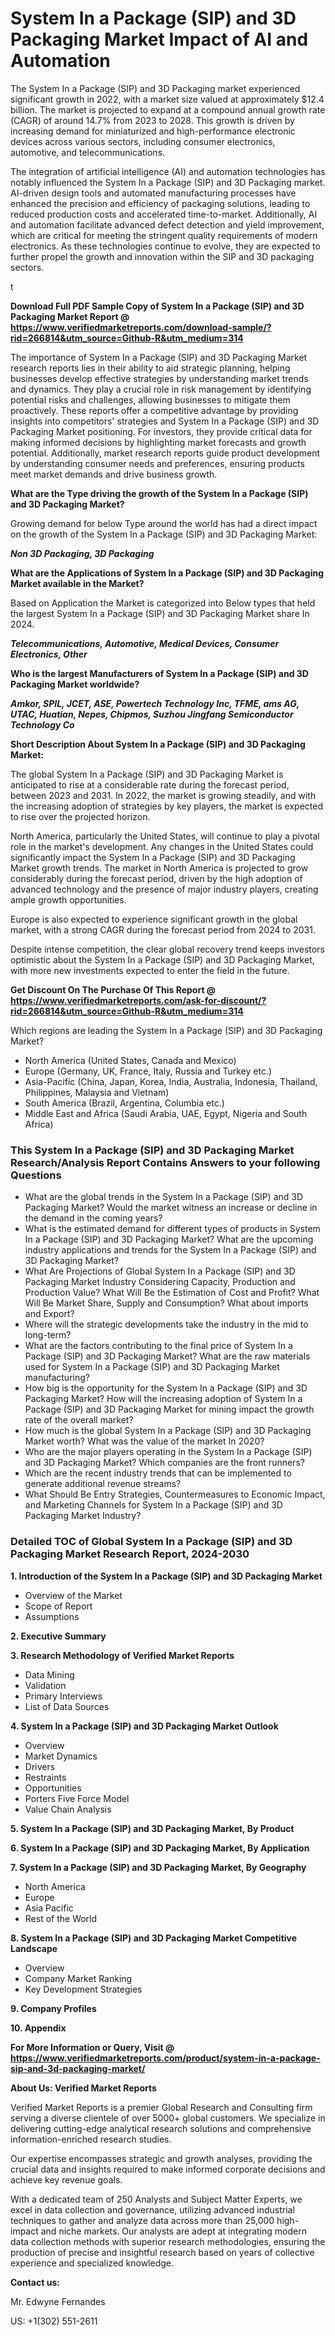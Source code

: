 <meta name="title" content="Global System In a Package (SIP) and 3D Packaging Market Impact of AI and Automation"><meta name="description" content="The System In a Package (SIP) and 3D Packaging market experienced significant growth in 2022, with a market size valued at approximately $12.4 billion. The market is p"><meta name="title" content="System In a Package (SIP) and 3D Packaging Market Size, Share, Scope, Trends, Growth, Opportunities, Analysis, Forecast"><h1>System In a Package (SIP) and 3D Packaging Market Impact of AI and Automation</h1><p>The System In a Package (SIP) and 3D Packaging market experienced significant growth in 2022, with a market size valued at approximately $12.4 billion. The market is projected to expand at a compound annual growth rate (CAGR) of around 14.7% from 2023 to 2028. This growth is driven by increasing demand for miniaturized and high-performance electronic devices across various sectors, including consumer electronics, automotive, and telecommunications.</p><p>The integration of artificial intelligence (AI) and automation technologies has notably influenced the System In a Package (SIP) and 3D Packaging market. AI-driven design tools and automated manufacturing processes have enhanced the precision and efficiency of packaging solutions, leading to reduced production costs and accelerated time-to-market. Additionally, AI and automation facilitate advanced defect detection and yield improvement, which are critical for meeting the stringent quality requirements of modern electronics. As these technologies continue to evolve, they are expected to further propel the growth and innovation within the SIP and 3D packaging sectors.</p>t</p><p id="" class=""><strong>Download Full PDF Sample Copy of System In a Package (SIP) and 3D Packaging Market Report @ <a href="https://www.verifiedmarketreports.com/download-sample/?rid=266814&utm_source=Github-R&utm_medium=314" target="_blank">https://www.verifiedmarketreports.com/download-sample/?rid=266814&utm_source=Github-R&utm_medium=314</a></strong></p><p>The importance of&nbsp;System In a Package (SIP) and 3D Packaging Market research reports lies in their ability to aid strategic planning, helping businesses develop effective strategies by understanding market trends and dynamics. They play a crucial role in risk management by identifying potential risks and challenges, allowing businesses to mitigate them proactively. These reports offer a competitive advantage by providing insights into competitors' strategies and System In a Package (SIP) and 3D Packaging Market positioning. For investors, they provide critical data for making informed decisions by highlighting market forecasts and growth potential. Additionally, market research reports guide product development by understanding consumer needs and preferences, ensuring products meet market demands and drive business growth.</p><p><strong>What are the&nbsp;Type driving the growth of the System In a Package (SIP) and 3D Packaging Market?</strong></p><p id="" class="">Growing demand for below Type around the world has had a direct impact on the growth of the System In a Package (SIP) and 3D Packaging Market:</p><em><strong>Non 3D Packaging, 3D Packaging</strong></em></p><strong>What are the&nbsp;Applications&nbsp;of System In a Package (SIP) and 3D Packaging Market available in the Market?</strong></p><p id="" class="">Based on Application the Market is categorized into Below types that held the largest System In a Package (SIP) and 3D Packaging Market share In 2024.</p><em><strong>Telecommunications, Automotive, Medical Devices, Consumer Electronics, Other</strong></em></p><strong>Who is the largest Manufacturers of System In a Package (SIP) and 3D Packaging Market worldwide?</strong></p><p><em><strong>Amkor, SPIL, JCET, ASE, Powertech Technology Inc, TFME, ams AG, UTAC, Huatian, Nepes, Chipmos, Suzhou Jingfang Semiconductor Technology Co</strong></em></p><p id="" class=""><strong>Short Description About System In a Package (SIP) and 3D Packaging Market:</strong></p><p>The global System In a Package (SIP) and 3D Packaging Market is anticipated to rise at a considerable rate during the forecast period, between 2023 and 2031. In 2022, the market is growing steadily, and with the increasing adoption of strategies by key players, the market is expected to rise over the projected horizon.</p><p>North America, particularly the United States, will continue to play a pivotal role in the market's development. Any changes in the United States could significantly impact the System In a Package (SIP) and 3D Packaging Market growth trends. The market in North America is projected to grow considerably during the forecast period, driven by the high adoption of advanced technology and the presence of major industry players, creating ample growth opportunities.</p><p>Europe is also expected to experience significant growth in the global market, with a strong CAGR during the forecast period from 2024 to 2031.</p><p>Despite intense competition, the clear global recovery trend keeps investors optimistic about the System In a Package (SIP) and 3D Packaging Market, with more new investments expected to enter the field in the future.</p><p id="" class=""><strong>Get Discount On The Purchase Of This Report @ <a href="https://www.verifiedmarketreports.com/ask-for-discount/?rid=266814&utm_source=Github-R&utm_medium=314" target="_blank">https://www.verifiedmarketreports.com/ask-for-discount/?rid=266814&utm_source=Github-R&utm_medium=314</a></strong></p>Which regions are leading the System In a Package (SIP) and 3D Packaging Market?</p><ul><li>North America (United States, Canada and Mexico)</li><li>Europe (Germany, UK, France, Italy, Russia and Turkey etc.)</li><li>Asia-Pacific (China, Japan, Korea, India, Australia, Indonesia, Thailand, Philippines, Malaysia and Vietnam)</li><li>South America (Brazil, Argentina, Columbia etc.)</li><li>Middle East and Africa (Saudi Arabia, UAE, Egypt, Nigeria and South Africa)</li></ul><h3 id="" class="">This System In a Package (SIP) and 3D Packaging Market Research/Analysis Report Contains Answers to your following Questions</h3><ul><li>What are the global trends in the System In a Package (SIP) and 3D Packaging Market? Would the market witness an increase or decline in the demand in the coming years?</li><li>What is the estimated demand for different types of products in System In a Package (SIP) and 3D Packaging Market? What are the upcoming industry applications and trends for the System In a Package (SIP) and 3D Packaging Market?</li><li>What Are Projections of Global System In a Package (SIP) and 3D Packaging Market Industry Considering Capacity, Production and Production Value? What Will Be the Estimation of Cost and Profit? What Will Be Market Share, Supply and Consumption? What about imports and Export?</li><li>Where will the strategic developments take the industry in the mid to long-term?</li><li>What are the factors contributing to the final price of System In a Package (SIP) and 3D Packaging Market? What are the raw materials used for System In a Package (SIP) and 3D Packaging Market manufacturing?</li><li>How big is the opportunity for the System In a Package (SIP) and 3D Packaging Market? How will the increasing adoption of System In a Package (SIP) and 3D Packaging Market for mining impact the growth rate of the overall market?</li><li>How much is the global System In a Package (SIP) and 3D Packaging Market worth? What was the value of the market In 2020?</li><li>Who are the major players operating in the System In a Package (SIP) and 3D Packaging Market? Which companies are the front runners?</li><li>Which are the recent industry trends that can be implemented to generate additional revenue streams?</li><li>What Should Be Entry Strategies, Countermeasures to Economic Impact, and Marketing Channels for System In a Package (SIP) and 3D Packaging Market Industry?</li></ul><h3 id="" class="">Detailed TOC of Global System In a Package (SIP) and 3D Packaging Market Research Report, 2024-2030</h3><p id="" class=""><strong>1. Introduction of the System In a Package (SIP) and 3D Packaging Market</strong></p><ul><li>Overview of the Market</li><li>Scope of Report</li><li>Assumptions</li></ul><p id="" class=""><strong>2. Executive Summary</strong></p><p id="" class=""><strong>3. Research Methodology of Verified Market Reports</strong></p><ul><li>Data Mining</li><li>Validation</li><li>Primary Interviews</li><li>List of Data Sources</li></ul><p id="" class=""><strong>4. System In a Package (SIP) and 3D Packaging Market Outlook</strong></p><ul><li>Overview</li><li>Market Dynamics</li><li>Drivers</li><li>Restraints</li><li>Opportunities</li><li>Porters Five Force Model</li><li>Value Chain Analysis</li></ul><p id="" class=""><strong>5. System In a Package (SIP) and 3D Packaging Market, By Product</strong></p><p id="" class=""><strong>6. System In a Package (SIP) and 3D Packaging Market, By Application</strong></p><p id="" class=""><strong>7. System In a Package (SIP) and 3D Packaging Market, By Geography</strong></p><ul><li>North America</li><li>Europe</li><li>Asia Pacific</li><li>Rest of the World</li></ul><p id="" class=""><strong>8. System In a Package (SIP) and 3D Packaging Market Competitive Landscape</strong></p><ul><li>Overview</li><li>Company Market Ranking</li><li>Key Development Strategies</li></ul><p id="" class=""><strong>9. Company Profiles</strong></p><p id="" class=""><strong>10. Appendix</strong></p><p id="" class=""><strong>For More Information or Query, Visit @ <a href="https://www.verifiedmarketreports.com/product/system-in-a-package-sip-and-3d-packaging-market/" target="_blank">https://www.verifiedmarketreports.com/product/system-in-a-package-sip-and-3d-packaging-market/</a></strong></p><p id="" class=""><strong>About Us: Verified Market Reports</strong></p><p id="" class="">Verified Market Reports is a premier Global Research and Consulting firm serving a diverse clientele of over 5000+ global customers. We specialize in delivering cutting-edge analytical research solutions and comprehensive information-enriched research studies.</p><p id="" class="">Our expertise encompasses strategic and growth analyses, providing the crucial data and insights required to make informed corporate decisions and achieve key revenue goals.</p><p id="" class="">With a dedicated team of 250 Analysts and Subject Matter Experts, we excel in data collection and governance, utilizing advanced industrial techniques to gather and analyze data across more than 25,000 high-impact and niche markets. Our analysts are adept at integrating modern data collection methods with superior research methodologies, ensuring the production of precise and insightful research based on years of collective experience and specialized knowledge.</p><p id="" class=""><strong>Contact us:</strong></p><p id="" class="">Mr. Edwyne Fernandes</p><p id="" class="">US: +1(302) 551-2611</p>